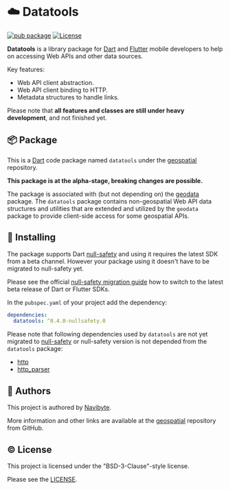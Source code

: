 # :cloud: Datatools

[![pub package](https://img.shields.io/pub/v/datatools.svg)](https://pub.dev/packages/datatools) [![License](https://img.shields.io/badge/License-BSD%203--Clause-blue.svg)](https://opensource.org/licenses/BSD-3-Clause)

**Datatools** is a library package for [Dart](https://dart.dev/) and 
[Flutter](https://flutter.dev/) mobile developers to help on accessing Web APIs
and other data sources. 

Key features:
* Web API client abstraction.
* Web API client binding to HTTP.
* Metadata structures to handle links.

Please note that **all features and classes are still under heavy development**,
and not finished yet.

## :package: Package

This is a [Dart](https://dart.dev/) code package named `datatools` under the 
[geospatial](https://github.com/navibyte/geospatial) repository. 

**This package is at the alpha-stage, breaking changes are possible.** 

The package is associated with (but not depending on) the
[geodata](https://pub.dev/packages/geodata) package. The `datatools` package 
contains non-geospatial Web API data structures and utilities that are extended
and utilized by the `geodata` package to provide client-side access for some
geospatial APIs. 

## :electric_plug: Installing

The package supports Dart [null-safety](https://dart.dev/null-safety) and 
using it requires the latest SDK from a beta channel. However your package using
it doesn't have to be migrated to null-safety yet.    

Please see the official 
[null-safety migration guide](https://dart.dev/null-safety/migration-guide)
how to switch to the latest beta release of Dart or Flutter SDKs.

In the `pubspec.yaml` of your project add the dependency:

```yaml
dependencies:
  datatools: ^0.4.0-nullsafety.0  
```

Please note that following dependencies used by `datatools` are not yet migrated 
to [null-safety](https://dart.dev/null-safety) or null-safety version is not
depended from the `datatools` package: 

* [http](https://pub.dev/packages/http)
* [http_parser](https://pub.dev/packages/http_parser)

## :house_with_garden: Authors

This project is authored by [Navibyte](https://navibyte.com).

More information and other links are available at the
[geospatial](https://github.com/navibyte/geospatial) repository from GitHub. 

## :copyright: License

This project is licensed under the "BSD-3-Clause"-style license.

Please see the 
[LICENSE](https://github.com/navibyte/geospatial/blob/main/LICENSE).